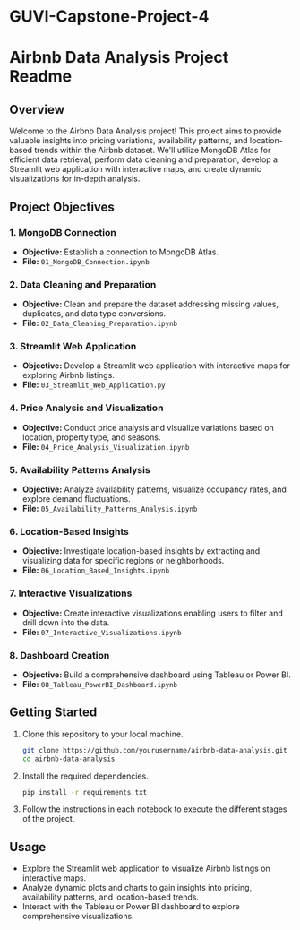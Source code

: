 # GUVI-Capstone-Project-4
# Airbnb Data Analysis Project Readme

## Overview
Welcome to the Airbnb Data Analysis project! This project aims to provide valuable insights into pricing variations, availability patterns, and location-based trends within the Airbnb dataset. We'll utilize MongoDB Atlas for efficient data retrieval, perform data cleaning and preparation, develop a Streamlit web application with interactive maps, and create dynamic visualizations for in-depth analysis.

## Project Objectives

### 1. MongoDB Connection
- **Objective:** Establish a connection to MongoDB Atlas.
- **File:** `01_MongoDB_Connection.ipynb`

### 2. Data Cleaning and Preparation
- **Objective:** Clean and prepare the dataset addressing missing values, duplicates, and data type conversions.
- **File:** `02_Data_Cleaning_Preparation.ipynb`

### 3. Streamlit Web Application
- **Objective:** Develop a Streamlit web application with interactive maps for exploring Airbnb listings.
- **File:** `03_Streamlit_Web_Application.py`

### 4. Price Analysis and Visualization
- **Objective:** Conduct price analysis and visualize variations based on location, property type, and seasons.
- **File:** `04_Price_Analysis_Visualization.ipynb`

### 5. Availability Patterns Analysis
- **Objective:** Analyze availability patterns, visualize occupancy rates, and explore demand fluctuations.
- **File:** `05_Availability_Patterns_Analysis.ipynb`

### 6. Location-Based Insights
- **Objective:** Investigate location-based insights by extracting and visualizing data for specific regions or neighborhoods.
- **File:** `06_Location_Based_Insights.ipynb`

### 7. Interactive Visualizations
- **Objective:** Create interactive visualizations enabling users to filter and drill down into the data.
- **File:** `07_Interactive_Visualizations.ipynb`

### 8. Dashboard Creation
- **Objective:** Build a comprehensive dashboard using Tableau or Power BI.
- **File:** `08_Tableau_PowerBI_Dashboard.ipynb`

## Getting Started
1. Clone this repository to your local machine.
   ```bash
   git clone https://github.com/yourusername/airbnb-data-analysis.git
   cd airbnb-data-analysis
   ```

2. Install the required dependencies.
   ```bash
   pip install -r requirements.txt
   ```

3. Follow the instructions in each notebook to execute the different stages of the project.

## Usage
- Explore the Streamlit web application to visualize Airbnb listings on interactive maps.
- Analyze dynamic plots and charts to gain insights into pricing, availability patterns, and location-based trends.
- Interact with the Tableau or Power BI dashboard to explore comprehensive visualizations.

